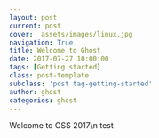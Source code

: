 ```yaml
---
layout: post
current: post
cover:  assets/images/linux.jpg
navigation: True
title: Welcome to Ghost
date: 2017-07-27 10:00:00
tags: [Getting started]
class: post-template
subclass: 'post tag-getting-started'
author: ghost
categories: ghost
---
```


Welcome to OSS 2017\n
test
